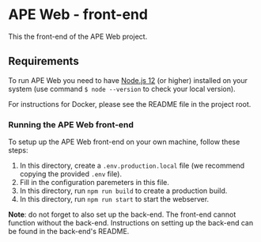 # APE Web - front-end

This the front-end of the APE Web project.

## Requirements

To run APE Web you need to have [Node.js 12](https://nodejs.org) (or higher) installed on your system (use command `$ node --version` to check your local version).

For instructions for Docker, please see the README file in the project root.

### Running the APE Web front-end

To setup up the APE Web front-end on your own machine, follow these steps:
1. In this directory, create a `.env.production.local` file (we recommend copying the provided `.env` file).
2. Fill in the configuration paremeters in this file.
3. In this directory, run `npm run build` to create a production build.
4. In this directory, run `npm run start` to start the webserver.

**Note**: do not forget to also set up the back-end.
The front-end cannot function without the back-end.
Instructions on setting up the back-end can be found in the back-end's README.
